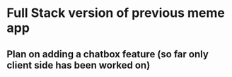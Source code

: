 # Full Stack version of previous meme app

## Plan on adding a chatbox feature (so far only client side has been worked on)
